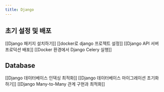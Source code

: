 ```yaml
---
title: Django
---
```

## 초기 설정 및 배포

[[Django 패키지 설치하기]]
[[docker로 django 프로젝트 설정]]
[[Django API 서버 프로덕션 배포]]
[[Docker 환경에서 Django Celery 실행]]

## Database

[[Django 데이터베이스 인덱싱 최적화]]
[[Django 데이터베이스 마이그레이션 초기화하기]]
[[Django Many-to-Many 관계 구현과 최적화]]

